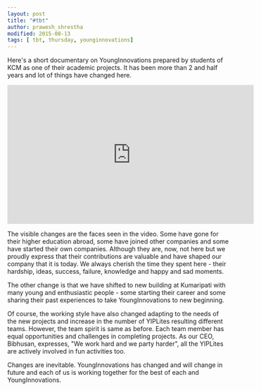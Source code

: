 ```yaml
---
layout: post
title: "#tbt"
author: prawesh_shrestha
modified: 2015-08-13
tags: [ tbt, thursday, younginnovations]
---
```


Here's a short documentary on YoungInnovations prepared by students of KCM as one of their academic projects. It has been more than 2 and half years and lot of things have changed here. 

<!--more-->

<iframe width="560" height="315" src="https://www.youtube.com/embed/vvLCaE-QhjM" frameborder="0" allowfullscreen></iframe>

The visible changes are the faces seen in the video. Some have gone for their higher education abroad, some have joined other companies and some have started their own companies. Although they are, now, not here but we proudly express that their contributions are valuable and have shaped our company that it is today. We always cherish the time they spent here - their hardship, ideas, success, failure, knowledge and happy and sad moments. 

The other change is that we have shifted to new building at Kumaripati with many young and enthusiastic people - some starting their career and some sharing their past experiences to take YoungInnovations to new beginning. 

Of course, the working style have also changed adapting to the needs of the new projects and increase in the number of YIPLites resulting different teams. However, the team spirit is same as before. Each team member has equal opportunities and challenges in completing projects. As our CEO, Bibhusan, expresses, "We work hard and we party harder", all the YIPLites are actively involved in fun activities too.

Changes are inevitable. YoungInnovations has changed and will change in future and each of us is working together for the best of each and YoungInnovations.